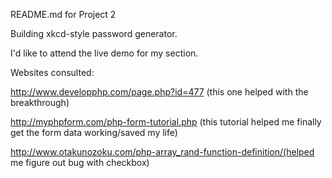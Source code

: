 README.md for Project 2

Building xkcd-style password generator. 

I'd like to attend the live demo for my section.

Websites consulted:

http://www.developphp.com/page.php?id=477 (this one helped with the breakthrough)

http://myphpform.com/php-form-tutorial.php (this tutorial helped me finally get the form data working/saved my life)

http://www.otakunozoku.com/php-array_rand-function-definition/(helped me figure out bug with checkbox)